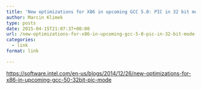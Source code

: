 ```yaml
---
title: 'New optimizations for X86 in upcoming GCC 5.0: PIC in 32 bit mode. | Intel(R) Developer Zone'
author: Marcin Klimek
type: posts
date: 2015-04-15T21:07:37+00:00
url: /new-optimizations-for-x86-in-upcoming-gcc-5-0-pic-in-32-bit-mode-intelr-developer-zone/
categories:
  - link
format: link

---
```

<p dir="ltr">
  <a href="https://software.intel.com/en-us/blogs/2014/12/26/new-optimizations-for-x86-in-upcoming-gcc-50-32bit-pic-mode"><a href="https://software.intel.com/en-us/blogs/2014/12/26/new-optimizations-for-x86-in-upcoming-gcc-50-32bit-pic-mode" >https://software.intel.com/en-us/blogs/2014/12/26/new-optimizations-for-x86-in-upcoming-gcc-50-32bit-pic-mode</a></a>
</p>